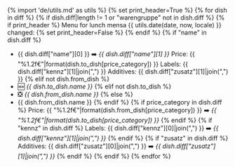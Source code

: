 {% import 'de/utils.md' as utils %}
{% set print_header=True %}
{% for dish in diff %}
{% if dish.diff|length != 1 or "warengruppe" not in dish.diff %}
{% if print_header %}
Menu for lunch mensa {{ utils.date(date, now, locale) }} changed:
{% set print_header=False %}
{% endif %}
{% if "name" in dish.diff %}
- {{ dish.diff["name"][0] }} ➡️ *{{ dish.diff["name"][1] }}*
    Price: {{ "%1.2f€"|format(dish.to_dish[price_category]) }}
    Labels: {{ dish.diff["kennz"][1]|join(",") }}
    Additives: {{ dish.diff["zusatz"][1]|join(",") }}
{% elif not dish.from_dish %}
- 🆕 *{{ dish.to_dish.name }}*
{% elif not dish.to_dish %}
- ❎ *{{ dish.from_dish.name }}*
{% else %}
- {{ dish.from_dish.name }}
{% endif %}
{% if price_category in dish.diff %}
    Price: {{ "%1.2f€"|format(dish.from_dish[price_category]) }} ➡️ *{{ "%1.2f€"|format(dish.to_dish[price_category]) }}*
{% endif %}
{% if "kennz" in dish.diff %}
    Labels: {{ dish.diff["kennz"][0]|join(",") }} ➡️ *{{ dish.diff["kennz"][1]|join(",") }}*
{% endif %}
{% if "zusatz" in dish.diff %}
    Additives: {{ dish.diff["zusatz"][0]|join(",") }} ➡️ *{{ dish.diff["zusatz"][1]|join(",") }}*
{% endif %}
{% endif %}
{% endfor %}
